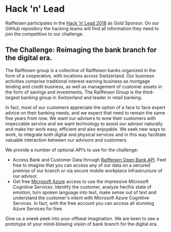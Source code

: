 # Hack 'n' Lead

Raiffeisen participates in the [Hack ’n’ Lead 2018](http://hackandlead.com/) as Gold Sponsor. On our GitHub repository the hacking teams will find all information they need to join the competition to our challenge.

## The Challenge: Reimaging the bank branch for the digital era.

The Raiffeisen group is a collective of Raiffeisen banks organized in the form of a cooperative, with locations across Switzerland. Our business activities comprise traditional interest-earning business as mortgage lending and credit business, as well as management of customer assets in the form of savings and investments. The Raiffeisen Group is the third-largest banking group in Switzerland and leader in retail banking.

In fact, most of our customers appreciate the option of a face to face expert advice on their banking needs, and we expect that need to remain the same five years from now. We want our advisers to wow their customers with impeccable service and we want technology to assist our advisor naturally and make her work easy, efficient and also enjoyable. We seek new ways to work, to integrate both digital and physical services and in this way facilitate valuable interaction between our advisors and customers. 

We provide a number of optional API’s to use for the challenge:
* Access Bank and Customer Data through [Raiffeisen Open Bank API](https://api-syt.raiffeisen.ch/openbank/v1/swagger-ui.html). Feel free to imagine that you can access any of our data on a secured premise of our branch or via secure mobile workplace infrastructure of our advisor. 
* Get free [Microsoft Azure](https://azure.microsoft.com/) access to use the impressive Microsoft Cognitive Services. Identify the customer, analyze her/his state of emotion, turn spoken language into text, make sense out of text and understand the customer's intent with Microsoft Azure Cognitive Services. In fact, with the free account you can access all stunning Azure Services for free.

Give us a sneek peek into your offbeat imagination. We are keen to see a prototype of your mind-blowing vision of bank branch for the digital era.
